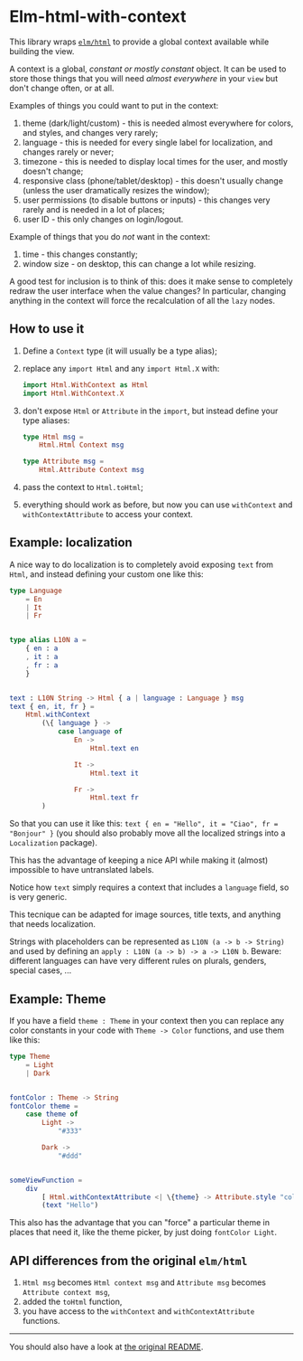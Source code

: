 # Elm-html-with-context

This library wraps [`elm/html`](https://package.elm-lang.org/packages/elm/html/latest/) to provide a global context available while building the view.

A context is a global, _constant or mostly constant_ object. It can be used to store those things that you will need _almost everywhere_ in your `view` but don't change often, or at all.

Examples of things you could want to put in the context:

1. theme (dark/light/custom) - this is needed almost everywhere for colors, and styles, and changes very rarely;
2. language - this is needed for every single label for localization, and changes rarely or never;
3. timezone - this is needed to display local times for the user, and mostly doesn't change;
4. responsive class (phone/tablet/desktop) - this doesn't usually change (unless the user dramatically resizes the window);
5. user permissions (to disable buttons or inputs) - this changes very rarely and is needed in a lot of places;
6. user ID - this only changes on login/logout.

Example of things that you do _not_ want in the context:

1. time - this changes constantly;
2. window size - on desktop, this can change a lot while resizing.

A good test for inclusion is to think of this: does it make sense to completely redraw the user interface when the value changes? In particular, changing anything in the context will force the recalculation of all the `lazy` nodes.

## How to use it

1. Define a `Context` type (it will usually be a type alias);
2. replace any `import Html` and any `import Html.X` with:

   ```elm
   import Html.WithContext as Html
   import Html.WithContext.X
   ```

3. don't expose `Html` or `Attribute` in the `import`, but instead define your type aliases:

   ```elm
   type Html msg =
       Html.Html Context msg

   type Attribute msg =
       Html.Attribute Context msg
   ```

4. pass the context to `Html.toHtml`;
5. everything should work as before, but now you can use `withContext` and `withContextAttribute` to access your context.

## Example: localization

A nice way to do localization is to completely avoid exposing `text` from `Html`, and instead defining your custom one like this:

```elm
type Language
    = En
    | It
    | Fr


type alias L10N a =
    { en : a
    , it : a
    , fr : a
    }


text : L10N String -> Html { a | language : Language } msg
text { en, it, fr } =
    Html.withContext
        (\{ language } ->
            case language of
                En ->
                    Html.text en

                It ->
                    Html.text it

                Fr ->
                    Html.text fr
        )
```

So that you can use it like this: `text { en = "Hello", it = "Ciao", fr = "Bonjour" }` (you should also probably move all the localized strings into a `Localization` package).

This has the advantage of keeping a nice API while making it (almost) impossible to have untranslated labels.

Notice how `text` simply requires a context that includes a `language` field, so is very generic.

This tecnique can be adapted for image sources, title texts, and anything that needs localization.

Strings with placeholders can be represented as `L10N (a -> b -> String)` and used by defining an `apply : L10N (a -> b) -> a -> L10N b`. Beware: different languages can have very different rules on plurals, genders, special cases, ...

## Example: Theme

If you have a field `theme : Theme` in your context then you can replace any color constants in your code with `Theme -> Color` functions, and use them like this:

```elm
type Theme
    = Light
    | Dark


fontColor : Theme -> String
fontColor theme =
    case theme of
        Light ->
            "#333"

        Dark ->
            "#ddd"


someViewFunction =
    div
        [ Html.withContextAttribute <| \{theme} -> Attribute.style "color" <| fontColor theme ]
        (text "Hello")
```

This also has the advantage that you can "force" a particular theme in places that need it, like the theme picker, by just doing `fontColor Light`.

## API differences from the original `elm/html`

1. `Html msg` becomes `Html context msg` and `Attribute msg` becomes `Attribute context msg`,
2. added the `toHtml` function,
3. you have access to the `withContext` and `withContextAttribute` functions.

---

You should also have a look at [the original README](https://package.elm-lang.org/packages/elm/core/latest/).
